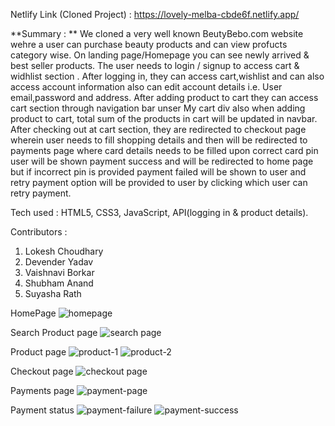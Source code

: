 
Netlify Link (Cloned Project) : https://lovely-melba-cbde6f.netlify.app/

**Summary : ** 
We cloned a very well known BeutyBebo.com website wehre a user can purchase beauty products and can view profucts category wise. On landing page/Homepage you can see newly arrived & best seller products. The user needs to login / signup to access cart & widhlist section . After logging in, they can access cart,wishlist and can also access account information also can edit account details i.e. User email,password and address. After adding product to cart they can access cart section through navigation bar unser My cart div also when adding product to cart, total sum of the products in cart will be updated in navbar. After checking out at cart section, they are redirected to checkout page wherein user needs to fill shopping details and then will be redirected to payments page where card details needs to be filled upon correct card pin user will be shown payment success and will be redirected to home page but if incorrect pin is provided payment failed will be shown to user and retry payment option will be provided to user by clicking which user can retry payment.

Tech used : HTML5, CSS3, JavaScript, API(logging in & product details).

Contributors :
1. Lokesh Choudhary
2. Devender Yadav
3. Vaishnavi Borkar
4. Shubham Anand
5. Suyasha Rath

HomePage 
![homepage](https://user-images.githubusercontent.com/103635403/180638361-1f76a0bb-1185-4c92-907b-48438de1a3ec.png)

Search Product page
![search page](https://user-images.githubusercontent.com/103635403/180638855-6fa25eba-bf62-4e42-999c-55b66ee979d1.png)

Product page
![product-1](https://user-images.githubusercontent.com/103635403/180638860-9b4072ef-1b83-4320-ab0a-1b1534c0aa46.png)
![product-2](https://user-images.githubusercontent.com/103635403/180638864-16cedbbf-567e-4085-992e-c6227d8d1ae1.png)

Checkout page
![checkout page](https://user-images.githubusercontent.com/103635403/180638870-6acc2498-dd64-4cb3-930f-c6488ba9c313.png)

Payments page
![payment-page](https://user-images.githubusercontent.com/103635403/180638873-14e700fb-8a23-4453-b5fc-94c43fea2595.png)

Payment status
![payment-failure](https://user-images.githubusercontent.com/103635403/180638880-be067352-7e3e-4858-856d-b5f685fe4df3.png)
![payment-success](https://user-images.githubusercontent.com/103635403/180638885-925d387b-7f3d-4182-a2f7-1be786a67eaf.png)
